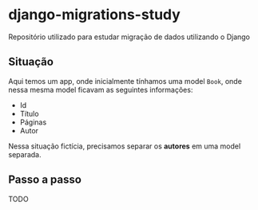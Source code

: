 # django-migrations-study

Repositório utilizado para estudar migração de dados utilizando o Django

## Situação

Aqui temos um app, onde inicialmente tínhamos uma model `Book`, onde nessa mesma model ficavam as seguintes informações:

- Id
- Título
- Páginas
- Autor

Nessa situação fictícia, precisamos separar os **autores** em uma model separada.

## Passo a passo

TODO
